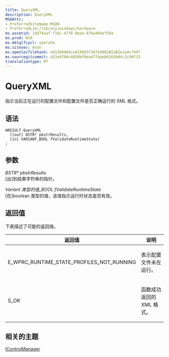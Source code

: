 ```yaml
---
title: QueryXML
description: QueryXML
MSHAttr:
- PreferredSiteName:MSDN
- PreferredLib:/library/windows/hardware
ms.assetid: 1dd74aaf-f16c-47f8-9eda-876a404ef59a
ms.prod: W10
ms.mktglfcycl: operate
ms.sitesec: msdn
ms.openlocfilehash: e91500966ce819055f367e990285a82e1a4c7497
ms.sourcegitcommit: d33e870dc4850bf0ea47fdae0d163b04c1c90f15
translationtype: MT
---
```

# <a name="queryxml"></a>QueryXML


指示当前正在运行的配置文件和配置文件是否正确运行的 XML 格式。

## <a name="syntax"></a>语法


``` syntax
HRESULT QueryXML
  ([out] BSTR* pbstrResults,
  [in] VARIANT_BOOL fValidateRuntimeState)
;
```

## <a name="parameters"></a>参数


<a href="" id="bstr--pbstrresults"></a>*BSTR\* pbstrResults*  
\[出\]到结果字符串的指针。

<a href="" id="variant-bool-fvalidateruntimestate"></a>*Variant 类型的值\_BOOL fValidateRuntimeState*  
\[在\]boolean 类型的值，该值指示运行时状态是否有效。

## <a name="return-value"></a>返回值


下表描述了可能的返回值。

<table>
<colgroup>
<col width="50%" />
<col width="50%" />
</colgroup>
<thead>
<tr class="header">
<th>返回值</th>
<th>说明</th>
</tr>
</thead>
<tbody>
<tr class="odd">
<td><p>E_WPRC_RUNTIME_STATE_PROFILES_NOT_RUNNING</p></td>
<td><p>表示配置文件未在运行。</p></td>
</tr>
<tr class="even">
<td><p>S_OK</p></td>
<td><p>函数成功返回的 XML 格式。</p></td>
</tr>
</tbody>
</table>

 

## <a name="related-topics"></a>相关的主题


[IControlManager](icontrolmanager.md)

 

 








